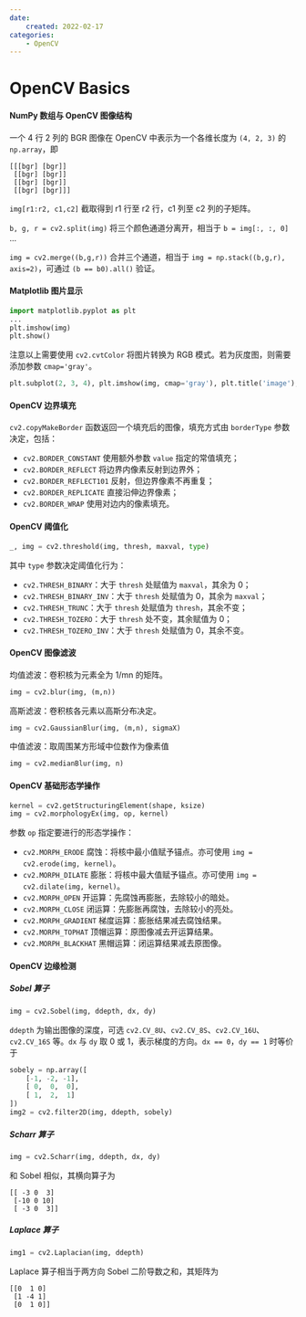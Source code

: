 ```yaml
---
date:
    created: 2022-02-17
categories:
    - OpenCV
---
```



# OpenCV Basics

<!-- more -->

#### NumPy 数组与 OpenCV 图像结构

一个 4 行 2 列的 BGR 图像在 OpenCV 中表示为一个各维长度为 `(4, 2, 3)` 的 `np.array`，即
```
[[[bgr] [bgr]]
 [[bgr] [bgr]]
 [[bgr] [bgr]]
 [[bgr] [bgr]]]
```

`img[r1:r2, c1,c2]` 截取得到 r1 行至 r2 行，c1 列至 c2 列的子矩阵。

`b, g, r = cv2.split(img)` 将三个颜色通道分离开，相当于 `b = img[:, :, 0]` ...

`img = cv2.merge((b,g,r))` 合并三个通道，相当于 `img = np.stack((b,g,r), axis=2)`，可通过 `(b == b0).all()` 验证。

#### Matplotlib 图片显示

```python
import matplotlib.pyplot as plt
...
plt.imshow(img)
plt.show()
```

注意以上需要使用 `cv2.cvtColor` 将图片转换为 RGB 模式。若为灰度图，则需要添加参数 `cmap='gray'`。

```python
plt.subplot(2, 3, 4), plt.imshow(img, cmap='gray'), plt.title('image'), plt.axis('off')
```

#### OpenCV 边界填充

`cv2.copyMakeBorder` 函数返回一个填充后的图像，填充方式由 `borderType` 参数决定，包括：
* `cv2.BORDER_CONSTANT` 使用额外参数 `value` 指定的常值填充；
* `cv2.BORDER_REFLECT` 将边界内像素反射到边界外；
* `cv2.BORDER_REFLECT101` 反射，但边界像素不再重复；
* `cv2.BORDER_REPLICATE` 直接沿伸边界像素；
* `cv2.BORDER_WRAP` 使用对边内的像素填充。

#### OpenCV 阈值化

```python
_, img = cv2.threshold(img, thresh, maxval, type)
```

其中 `type` 参数决定阈值化行为：

* `cv2.THRESH_BINARY`：大于 `thresh` 处赋值为 `maxval`，其余为 0；
* `cv2.THRESH_BINARY_INV`：大于 `thresh` 处赋值为 0，其余为 `maxval`；
* `cv2.THRESH_TRUNC`：大于 `thresh` 处赋值为 `thresh`，其余不变；
* `cv2.THRESH_TOZERO`：大于 `thresh` 处不变，其余赋值为 0；
* `cv2.THRESH_TOZERO_INV`：大于 `thresh` 处赋值为 0，其余不变。


#### OpenCV 图像滤波

均值滤波：卷积核为元素全为 1/mn 的矩阵。

```python
img = cv2.blur(img, (m,n))
```

高斯滤波：卷积核各元素以高斯分布决定。

```python
img = cv2.GaussianBlur(img, (m,n), sigmaX)
```

中值滤波：取周围某方形域中位数作为像素值

```python
img = cv2.medianBlur(img, n)
```

#### OpenCV 基础形态学操作

```python
kernel = cv2.getStructuringElement(shape, ksize)
img = cv2.morphologyEx(img, op, kernel)
```

参数 `op` 指定要进行的形态学操作：

* `cv2.MORPH_ERODE` 腐蚀：将核中最小值赋予锚点。亦可使用 `img = cv2.erode(img, kernel)`。
* `cv2.MORPH_DILATE` 膨胀：将核中最大值赋予锚点。亦可使用 `img = cv2.dilate(img, kernel)`。
* `cv2.MORPH_OPEN` 开运算：先腐蚀再膨胀，去除较小的暗处。
* `cv2.MORPH_CLOSE` 闭运算：先膨胀再腐蚀，去除较小的亮处。
* `cv2.MORPH_GRADIENT` 梯度运算：膨胀结果减去腐蚀结果。
* `cv2.MORPH_TOPHAT` 顶帽运算：原图像减去开运算结果。
* `cv2.MORPH_BLACKHAT` 黑帽运算：闭运算结果减去原图像。

#### OpenCV 边缘检测

##### Sobel 算子

```python
img = cv2.Sobel(img, ddepth, dx, dy)
```

`ddepth` 为输出图像的深度，可选 `cv2.CV_8U`、`cv2.CV_8S`、`cv2.CV_16U`、`cv2.CV_16S` 等。`dx` 与 `dy` 取 0 或 1，表示梯度的方向。`dx == 0`，`dy == 1` 时等价于

```python
sobely = np.array([
    [-1, -2, -1],
    [ 0,  0,  0],
    [ 1,  2,  1]
])
img2 = cv2.filter2D(img, ddepth, sobely)
```

##### Scharr 算子

```python
img = cv2.Scharr(img, ddepth, dx, dy)
```

和 Sobel 相似，其横向算子为

```
[[ -3 0  3]
 [-10 0 10]
 [ -3 0  3]]
```

##### Laplace 算子

```python
img1 = cv2.Laplacian(img, ddepth)
```

Laplace 算子相当于两方向 Sobel 二阶导数之和，其矩阵为

```
[[0  1 0]
 [1 -4 1]
 [0  1 0]]
```
